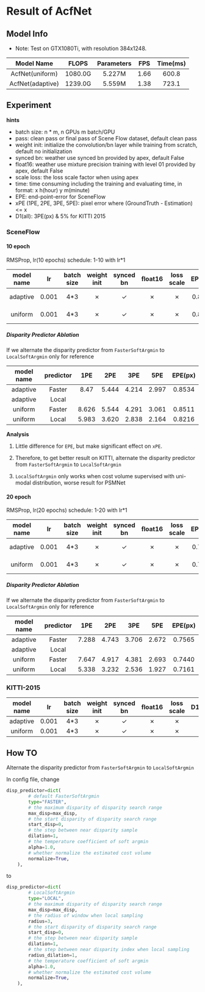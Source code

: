 # Result of AcfNet

## Model Info

* Note: Test on GTX1080Ti, with resolution 384x1248.

|    Model Name         |   FLOPS   | Parameters | FPS  | Time(ms) |
|:---------------------:|:---------:|:----------:|:----:|:--------:|
|  AcfNet(uniform)      | 1080.0G   |  5.227M    | 1.66 |  600.8   |
|  AcfNet(adaptive)     | 1239.0G   |  5.559M    | 1.38 |  723.1   |


## Experiment


**hints**

* batch size: n * m, n GPUs m batch/GPU
* pass: clean pass or final pass of Scene Flow dataset, default clean pass
* weight init: initialize the convolution/bn layer while training from scratch, default no initialization
* synced bn: weather use synced bn provided by apex, default False
* float16: weather use mixture precision training with level 01 provided by apex, default False
* scale loss: the loss scale factor when using apex
* time: time consuming including the training and evaluating time, in format: x h(hour) y m(minute)
* EPE: end-point-error for SceneFlow
* xPE (1PE, 2PE, 3PE, 5PE): pixel error where (GroundTruth - Estimation) <= x
* D1(all): 3PE(px) & 5% for KITTI 2015


### SceneFlow


#### 10 epoch

RMSProp, lr(10 epochs) schedule: 1-10 with lr\*1


|   model name   |  lr   |batch size |weight init| synced bn | float16   |loss scale | EPE(px)| time   | BaiDuYun | GoogleDrive |
|:--------------:|:-----:|:---------:|:---------:|:---------:|:---------:|:---------:|:------:|:------:|:--------:|:-----------:|
|    adaptive    | 0.001 | 4*3       | ✗         |  ✓        | ✗         | ✗         | 0.8534 | 68h18m | [link][3], pw: qxxr | [link][4]|
|    uniform     | 0.001 | 4*3       | ✗         |  ✓        | ✗         | ✗         | 0.8511 | 26h50m | [link][1], pw: 9s4e | [link][2]|


##### Disparity Predictor Ablation

If we alternate the disparity predictor from `FasterSoftArgmin` to `LocalSoftArgmin` only for reference


|   model name   | predictor |    1PE    |    2PE    |    3PE    |    5PE    | EPE(px)   |
|:--------------:|:---------:|:---------:|:---------:|:---------:|:---------:|:---------:|
|    adaptive    |   Faster  |   8.47    |   5.444   |  4.214    |   2.997   |   0.8534  |
|    adaptive    |   Local   |
|    uniform     |   Faster  |   8.626   |   5.544   |   4.291   |   3.061   |   0.8511  |
|    uniform     |   Local   |   5.983   |   3.620   |   2.838   |   2.164   |   0.8216  |


**Analysis**

1. Little difference for `EPE`, but make significant effect on `xPE`.
 
2. Therefore, to get better result on KITTI, alternate the disparity predictor from `FasterSoftArgmin` to `LocalSoftArgmin`

3. `LocalSoftArgmin` only works when cost volume supervised with uni-modal distribution, worse result for PSMNet


#### 20 epoch

RMSProp, lr(20 epochs) schedule: 1-20 with lr\*1


|   model name   |  lr   |batch size |weight init| synced bn | float16   |loss scale | EPE(px)| time   | BaiDuYun | GoogleDrive |
|:--------------:|:-----:|:---------:|:---------:|:---------:|:---------:|:---------:|:------:|:------:|:--------:|:-----------:|
|    adaptive    | 0.001 | 4*3       | ✗         |  ✓        | ✗         | ✗         | 0.7565 | 134h31m| [link][3], pw: qxxr | [link][4]|
|    uniform     | 0.001 | 4*3       | ✗         |  ✓        | ✗         | ✗         | 0.7440 | 56h53m | [link][1], pw: 9s4e | [link][2]|


##### Disparity Predictor Ablation

If we alternate the disparity predictor from `FasterSoftArgmin` to `LocalSoftArgmin` only for reference


|   model name   | predictor |    1PE    |    2PE    |    3PE    |    5PE    | EPE(px)   |
|:--------------:|:---------:|:---------:|:---------:|:---------:|:---------:|:---------:|
|    adaptive    |   Faster  |   7.288   |   4.743   |   3.706   |   2.672   |   0.7565  |
|    adaptive    |   Local   |
|    uniform     |   Faster  |   7.647   |   4.917   |   4.381   |   2.693   |   0.7440  |
|    uniform     |   Local   |   5.338   |   3.232   |   2.536   |   1.927   |   0.7161  |


### KITTI-2015


|   model name   |  lr   |batch size |weight init| synced bn | float16   |loss scale | D1(all) |  time  | BaiDuYun | GoogleDrive |
|:--------------:|:-----:|:---------:|:---------:|:---------:|:---------:|:---------:|:-------:|:------:|:--------:|:-----------:|
|    adaptive    | 0.001 | 4*3       | ✗         |  ✓        | ✗         | ✗         | 
|    uniform     | 0.001 | 4*3       | ✗         |  ✓        | ✗         | ✗         |


## How TO

Alternate the disparity predictor from `FasterSoftArgmin` to `LocalSoftArgmin`

In config file, change
```python
disp_predictor=dict(
        # default FasterSoftArgmin
        type="FASTER",
        # the maximum disparity of disparity search range
        max_disp=max_disp,
        # the start disparity of disparity search range
        start_disp=0,
        # the step between near disparity sample
        dilation=1,
        # the temperature coefficient of soft argmin
        alpha=1.0,
        # whether normalize the estimated cost volume
        normalize=True,
    ),
```

to
```python
disp_predictor=dict(
        # LocalSoftArgmin
        type="LOCAL",
        # the maximum disparity of disparity search range
        max_disp=max_disp,
        # the radius of window when local sampling
        radius=3,
        # the start disparity of disparity search range
        start_disp=0,
        # the step between near disparity sample
        dilation=1,
        # the step between near disparity index when local sampling
        radius_dilation=1,
        # the temperature coefficient of soft argmin
        alpha=1.0,
        # whether normalize the estimated cost volume
        normalize=True,
    ),

```



[1]: https://pan.baidu.com/s/11sR2mUEhCyp06g7LXsFG2g
[2]: https://drive.google.com/open?id=1VwOrfEPfbdrzYvie2bVqUS1-8k_5_Yt1
[3]: https://pan.baidu.com/s/1jINm_AYzG9f89ml2Dire0A
[4]: https://drive.google.com/open?id=1sLHrE76SFRfEzu2YK3XwF8QqzBDVdPDx